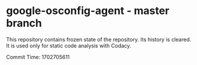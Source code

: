 # google-osconfig-agent - master branch

This repository contains frozen state of the repository.
Its history is cleared. It is used only for static code
analysis with Codacy.

Commit Time: 1702705611